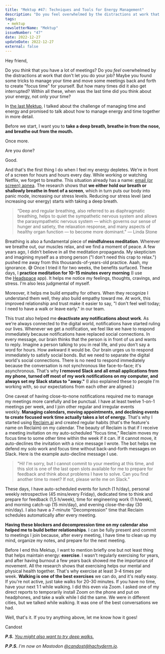 ```yaml
---
title: "Mektup #47: Techniques and Tools for Energy Management"
description: "Do you feel overwhelmed by the distractions at work that don't let you do your job? How many times did your 'focus time blockers' get interrupted? When was the last time did you think about your energy, not only your time?"
tags:
 - mektup
newsletterName: "Mektup"
issueNumber: "47"
date: 2022-12-27
updateDate: 2022-12-27
external: false
---
```


Hey friend,

Do you _think_ that you have a lot of meetings? Do you _feel_ overwhelmed by the distractions at work that don't let you do your job? Maybe you found some tricks to manage your time and move some meetings back and forth to create "focus time" for yourself. But how many times did it also get interrupted? Within all these, when was the last time did you think about your energy, not only your time?

In [the last Mektup](/newsletter/mektup-46/), I talked about the challenge of managing time and energy and promised to talk about how to manage energy and time together in more detail.

Before we start, I want you to **take a deep breath, breathe in from the nose, and breathe out from the mouth.**

Once more.

Are you done?

Good.

And that's the first thing I do when I feel my energy depletes. We're in front of a screen for hours and hours every day. While working or watching Netflix, we forget to breathe. This situation already has a name: [email (or screen) apnea](https://lindastone.net/2014/11/24/are-you-breathing-do-you-have-email-apnea/). The research shows that **we either hold our breath or shallowly breathe in front of a screen**, which in turn puts our body into panic mode, increasing our stress levels. Reducing our stress level (and increasing our energy) starts with taking a deep breath.

> “Deep and regular breathing, also referred to as diaphragmatic breathing, helps to quiet the sympathetic nervous system and allows the parasympathetic nervous system — which governs our sense of hunger and satiety, the relaxation response, and many aspects of healthy organ function — to become more dominant." — Linda Stone

Breathing is also a fundamental piece of **mindfulness meditation**. Wherever we breathe out, our muscles relax, and we find a moment of peace. A few years ago, I didn't believe in all the meditation propaganda. My skepticism and imagining myself as a strong person ("I don't need this crap to relax.") pushed me away from this thousands-of-years-old practice. Aaah, my ignorance. 😅 Once I tried it for two weeks, the benefits surfaced. These days, I **practice meditation for 10-15 minutes every morning** (I use the [Headspace](https://www.headspace.com/referral/z6jb3?slug=95d762&audio=false) app). It helps me notice my feelings, thoughts, cravings, and stress. I'm also less judgmental of myself.

Moreover, it helps me build empathy for others. When they recognize I understand them well, they also build empathy toward me. At work, this improved relationship and trust make it easier to say, "I don't feel well today; I need to have a walk or leave early." in our team.

This trust also helped me **deactivate any notifications about work**. As we're always connected to the digital world, notifications have started ruling our lives. Whenever we get a notification, we feel like we have to respond immediately because notifications have replaced social connections. In every message, our brain thinks that the person is in front of us and wants to reply. Imagine a person talking to you in real life, and you don't say a word for hours. How awkward it would be. Our brain urges us to respond immediately to satisfy social bonds. But we need to separate the digital world's social connections. There is no need to respond immediately because the conversation is not synchronous like face-to-face; it's asynchronous. That's why **I removed Slack and all email applications from my phone, turned off most of my work notifications on my computer, and always set my Slack status to "away."** (I also explained these to people I'm working with, so our expectations from each other are aligned.)

One caveat of having close-to-none notifications required me to manage my meetings more carefully and be punctual. I have at least twelve 1-on-1 meetings per week, and I join other regular and irregular events weekly. **Managing calendars, moving appointments, and declining events to create focused work time actually takes a lot of energy.** That's why I started using [Reclaim.ai](https://reclaim.ai/r/s/X9icd) and created regular habits (that's the feature's name on Reclaim) on my calendar. The beauty of Reclaim is that if I receive a meeting invitation on my auto-scheduled "focus time," Reclaim moves my focus time to some other time within the week if it can. If it cannot move, it auto-declines the invitation with a nice message I wrote. The bot helps me defend my solo work and focus time without back-and-forth messages on Slack. Here is the example auto-decline message I use.

> "Hi! I'm sorry, but I cannot commit to your meeting at this time, and this slot is one of the last open slots available for me to prepare for feedback and think about problems I have to solve. Can you find another time to meet? If not, please write me on Slack."

These days, I have auto-scheduled events for lunch (1 h/day), personal weekly retrospective (45 mins/every Friday), dedicated time to think and prepare for feedback (1,5 h/week), time for engineering work (1 h/week), and morning catch-up (15 min/day), and evening close-the-day (30 min/day). I also have a 7-minute "Decompression" time that Reclaim schedules automatically after every meeting.

**Having these blockers and decompression time on my calendar also helped me to build better relationships**. I can be fully present and commit to meetings I join because, after every meeting, I have time to clean up my mind, organize my notes, and prepare for the next meeting.

Before I end this Mektup, I want to mention briefly one but not least thing that helps maintain energy: **exercise**. I wasn't regularly exercising for years, and after having burnout a few years back showed me the importance of movement. All the research shows that exercising helps our mental and physical health together. That's why exercise at least 3-4 times per week. **Walking is one of the best exercises** we can do, and it's really easy. If you're not active, just take walks for 20-30 minutes. If you have no time, have your next 1:1 while walking. I did this even via Zoom. I asked one of my direct reports to temporarily install Zoom on the phone and put on headphones, and take a walk while I did the same. We were in different cities, but we talked while walking. It was one of the best conversations we had.

Well, that's it. If you try anything above, let me know how it goes!

Candost

_**P.S.** [You might also want to try deep walks.](/csikszentmihalyi-newport-and-pressfield-on-creativity-time-and-deep-walks-in-remote-work/)_

_**P.P.S.** I'm now on Mastodon [@candost@hachyderm.io](https://hachiderm.io/@candost)._
